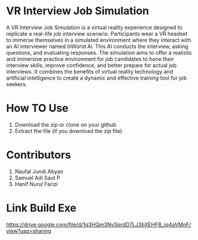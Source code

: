 # VR Interview Job Simulation

A VR Interview Job Simulation is a virtual reality experience designed to replicate a real-life job interview scenario. Participants wear a VR headset to immerse themselves in a simulated environment where they interact with an AI interviewer named InWorld Ai. This AI conducts the interview, asking questions, and evaluating responses. The simulation aims to offer a realistic and immersive practice environment for job candidates to hone their interview skills, improve confidence, and better prepare for actual job interviews. It combines the benefits of virtual reality technology and artificial intelligence to create a dynamic and effective training tool for job seekers.

# How TO Use
1. Download the zip or clone on your github
2. Extract the file (if you download the zip file)

# Contributors
1. Naufal Jundi Abyan
2. Samuel Adi Saut P
3. Hanif Nurul Farizi

# Link Build Exe
https://drive.google.com/file/d/1q3HQm3NvSprdD7LJ3bXEHF8_jq4aVMnF/view?usp=sharing


